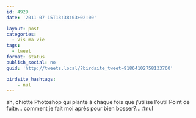 ```yaml
---
id: 4929
date: '2011-07-15T13:38:03+02:00'

layout: post
categories:
  - Vis ma vie
tags:
  - tweet
format: status
publish_social: no
guid: 'http://tweets.local/?birdsite_tweet=91864102758133760'

birdsite_hashtags:
    - nul
---
```


ah, chiotte Photoshop qui plante à chaque fois que j’utilise l’outil Point de fuite… comment je fait moi après pour bien bosser?… #nul